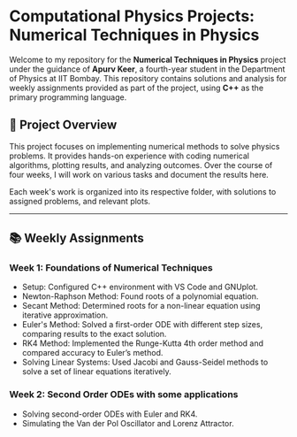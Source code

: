 # Computational Physics Projects: Numerical Techniques in Physics

Welcome to my repository for the **Numerical Techniques in Physics** project under the guidance of **Apurv Keer**, a fourth-year student in the Department of Physics at IIT Bombay. This repository contains solutions and analysis for weekly assignments provided as part of the project, using **C++** as the primary programming language.

## 📜 Project Overview

This project focuses on implementing numerical methods to solve physics problems. It provides hands-on experience with coding numerical algorithms, plotting results, and analyzing outcomes. Over the course of four weeks, I will work on various tasks and document the results here.

Each week's work is organized into its respective folder, with solutions to assigned problems, and relevant plots.

---

## 📚 Weekly Assignments

### Week 1: Foundations of Numerical Techniques

* Setup: Configured C++ environment with VS Code and GNUplot.
* Newton-Raphson Method: Found roots of a polynomial equation.
* Secant Method: Determined roots for a non-linear equation using iterative approximation.
* Euler's Method: Solved a first-order ODE with different step sizes, comparing results to the exact solution.
* RK4 Method: Implemented the Runge-Kutta 4th order method and compared accuracy to Euler’s method.
* Solving Linear Systems: Used Jacobi and Gauss-Seidel methods to solve a set of linear equations iteratively.

### Week 2: Second Order ODEs with some applications

* Solving second-order ODEs with Euler and RK4.
* Simulating the Van der Pol Oscillator and Lorenz Attractor.
